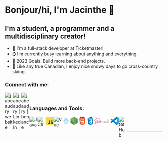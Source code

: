 # Bonjour/hi, I'm Jacinthe 👋

## I'm a student, a programmer and a multidisciplinary creator!

- 💼 I'm a full-stack developer at Ticketmaster!
- ⌚ I’m currently busy learning about anything and everything.
- 🥅 2023 Goals: Build more back-end projects.
- 🎿 Like any true Canadian, I enjoy nice snowy days to go cross-country skiing.

### Connect with me:

[<img align="left" alt="jabeaudry website" width="26px" src="https://user-images.githubusercontent.com/56971054/182206721-38352b34-c1a6-4705-9a7c-fea9e459e520.png" />][website]
[<img align="left" alt="jabeaudry | LinkedIn" width="26px" src="https://user-images.githubusercontent.com/56971054/182206977-5ac71628-6b27-4eb1-b4cb-18c92e814f2c.png" />][linkedin]
[<img align="left" alt="jabeaudry | behance" width="26px" src="https://user-images.githubusercontent.com/56971054/182206566-f902139d-4731-48cb-886f-ea5214f48faf.png" />][behance]





<br />

### Languages and Tools:

<img align="left" alt="Java" width="26px" src="https://user-images.githubusercontent.com/56971054/182205403-acf5c06a-2ab5-4373-bba6-646ebb9c4d22.png" />
<img align="left" alt="C#" width="26px" src="https://user-images.githubusercontent.com/56971054/182205681-8fa9e6e7-d231-4aaf-835f-ffb1e7c39809.png" />
<img align="left" alt="JavaScript" width="26px" src="https://raw.githubusercontent.com/github/explore/80688e429a7d4ef2fca1e82350fe8e3517d3494d/topics/javascript/javascript.png" />
<img align="left" alt="Vue" width="26px" src="https://user-images.githubusercontent.com/56971054/182204663-3bc77897-0910-46f7-8f92-f40516103393.png" />
<img align="left" alt="React" width="26px" src="https://raw.githubusercontent.com/github/explore/80688e429a7d4ef2fca1e82350fe8e3517d3494d/topics/react/react.png" />
<img align="left" alt="Node.js" width="26px" src="https://raw.githubusercontent.com/github/explore/80688e429a7d4ef2fca1e82350fe8e3517d3494d/topics/nodejs/nodejs.png" />
<img align="left" alt="HTML5" width="26px" src="https://raw.githubusercontent.com/github/explore/80688e429a7d4ef2fca1e82350fe8e3517d3494d/topics/html/html.png" />
<img align="left" alt="CSS3" width="26px" src="https://raw.githubusercontent.com/github/explore/80688e429a7d4ef2fca1e82350fe8e3517d3494d/topics/css/css.png" />
<img align="left" alt="Sass" width="26px" src="https://raw.githubusercontent.com/github/explore/80688e429a7d4ef2fca1e82350fe8e3517d3494d/topics/sass/sass.png" />
<img align="left" alt="MySQL" width="26px" src="https://raw.githubusercontent.com/github/explore/80688e429a7d4ef2fca1e82350fe8e3517d3494d/topics/mysql/mysql.png" />
<img align="left" alt="Visual Studio Code" width="26px" src="https://raw.githubusercontent.com/github/explore/80688e429a7d4ef2fca1e82350fe8e3517d3494d/topics/visual-studio-code/visual-studio-code.png" />
<img align="left" alt="GitHub" width="26px" src="https://user-images.githubusercontent.com/56971054/182205983-433bea60-7b0c-4d63-bc86-08b0bdc58dd3.png" />



<br />
<br />

---

[website]: https://jabeaudry.github.io/portfolio/
[linkedin]: https://www.linkedin.com/in/jacinthe-beaudry/
[behance]: https://www.behance.net/jacinthebeaudry1
[project1]: https://github.com/jabeaudry/my-recipes
[project2]: https://github.com/jabeaudry/light-therapy
[project3]: https://github.com/jabeaudry/sharks_simulation
[project4]: https://github.com/jabeaudry/RecursionStack
